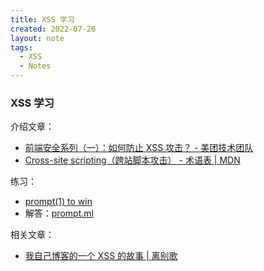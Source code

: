```yaml
---
title: XSS 学习
created: 2022-07-26
layout: note
tags:
  - XSS
  - Notes
---
```


### XSS 学习

介绍文章：

- [前端安全系列（一）：如何防止 XSS 攻击？ - 美团技术团队](https://tech.meituan.com/2018/09/27/fe-security.html)
- [Cross-site scripting（跨站脚本攻击） - 术语表 | MDN](https://developer.mozilla.org/zh-CN/docs/Glossary/Cross-site_scripting)

练习：

- [prompt(1) to win](https://prompt.ml/)
- 解答：[prompt.ml](https://github.com/cure53/XSSChallengeWiki/wiki/prompt.ml#level-1)

相关文章：

- [我自己博客的一个 XSS 的故事 | 离别歌](https://www.leavesongs.com/PENETRATION/xss-from-my-blog.html)
